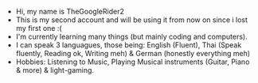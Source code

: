 - Hi, my name is TheGoogleRider2 
- This is my second account and will be using it from now on since i lost my first one :(
- I'm currently learning many things (but mainly coding and computers).
- I can speak 3 languagues, those being: English (Fluent), Thai (Speak fluently, Reading ok, Writing meh) & German (honestly everything meh)
- Hobbies: Listening to Music, Playing Musical instruments (Guitar, Piano & more) & light-gaming.




<!---
TheGoogleRider2/TheGoogleRider2 is a ✨ special ✨ repository because its `README.md` (this file) appears on your GitHub profile.
You can click the Preview link to take a look at your changes.
--->
